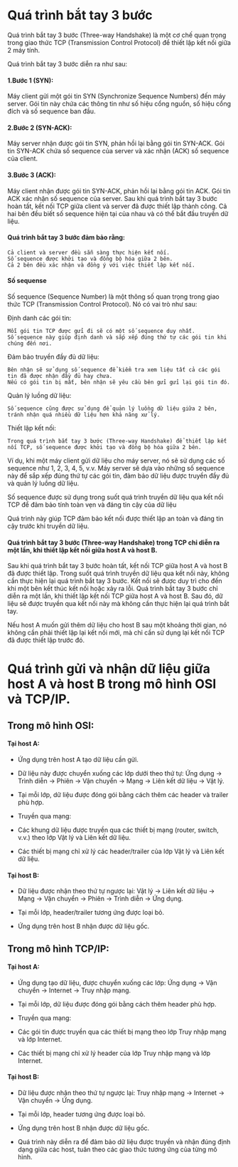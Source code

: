 # Quá trình bắt tay 3 bước

Quá trình bắt tay 3 bước (Three-way Handshake) là một cơ chế quan trọng trong giao thức TCP (Transmission Control Protocol) để thiết lập kết nối giữa 2 máy tính.

Quá trình bắt tay 3 bước diễn ra như sau:

#### 1.Bước 1 (SYN):

Máy client gửi một gói tin SYN (Synchronize Sequence Numbers) đến máy server.
Gói tin này chứa các thông tin như số hiệu cổng nguồn, số hiệu cổng đích và số sequence ban đầu.

#### 2.Bước 2 (SYN-ACK):

Máy server nhận được gói tin SYN, phản hồi lại bằng gói tin SYN-ACK.
Gói tin SYN-ACK chứa số sequence của server và xác nhận (ACK) số sequence của client.

#### 3.Bước 3 (ACK):

Máy client nhận được gói tin SYN-ACK, phản hồi lại bằng gói tin ACK.
Gói tin ACK xác nhận số sequence của server.
Sau khi quá trình bắt tay 3 bước hoàn tất, kết nối TCP giữa client và server đã được thiết lập thành công. Cả hai bên đều biết số sequence hiện tại của nhau và có thể bắt đầu truyền dữ liệu.

#### Quá trình bắt tay 3 bước đảm bảo rằng:

    Cả client và server đều sẵn sàng thực hiện kết nối.
    Số sequence được khởi tạo và đồng bộ hóa giữa 2 bên.
    Cả 2 bên đều xác nhận và đồng ý với việc thiết lập kết nối.

#### Số sequense

Số sequence (Sequence Number) là một thông số quan trọng trong giao thức TCP (Transmission Control Protocol). Nó có vai trò như sau:

Định danh các gói tin:

    Mỗi gói tin TCP được gửi đi sẽ có một số sequence duy nhất.
    Số sequence này giúp định danh và sắp xếp đúng thứ tự các gói tin khi chúng đến nơi.

Đảm bảo truyền đầy đủ dữ liệu:

    Bên nhận sẽ sử dụng số sequence để kiểm tra xem liệu tất cả các gói tin đã được nhận đầy đủ hay chưa.
    Nếu có gói tin bị mất, bên nhận sẽ yêu cầu bên gửi gửi lại gói tin đó.

Quản lý luồng dữ liệu:

    Số sequence cũng được sử dụng để quản lý luồng dữ liệu giữa 2 bên, tránh nhận quá nhiều dữ liệu hơn khả năng xử lý.

Thiết lập kết nối:

    Trong quá trình bắt tay 3 bước (Three-way Handshake) để thiết lập kết nối TCP, số sequence được khởi tạo và đồng bộ hóa giữa 2 bên.

Ví dụ, khi một máy client gửi dữ liệu cho máy server, nó sẽ sử dụng các số sequence như 1, 2, 3, 4, 5, v.v. Máy server sẽ dựa vào những số sequence này để sắp xếp đúng thứ tự các gói tin, đảm bảo dữ liệu được truyền đầy đủ và quản lý luồng dữ liệu.

Số sequence được sử dụng trong suốt quá trình truyền dữ liệu qua kết nối TCP để đảm bảo tính toàn vẹn và đáng tin cậy của dữ liệu

Quá trình này giúp TCP đảm bảo kết nối được thiết lập an toàn và đáng tin cậy trước khi truyền dữ liệu.

#### Quá trình bắt tay 3 bước (Three-way Handshake) trong TCP chỉ diễn ra một lần, khi thiết lập kết nối giữa host A và host B.

Sau khi quá trình bắt tay 3 bước hoàn tất, kết nối TCP giữa host A và host B đã được thiết lập.
Trong suốt quá trình truyền dữ liệu qua kết nối này, không cần thực hiện lại quá trình bắt tay 3 bước.
Kết nối sẽ được duy trì cho đến khi một bên kết thúc kết nối hoặc xảy ra lỗi.
Quá trình bắt tay 3 bước chỉ diễn ra một lần, khi thiết lập kết nối TCP giữa host A và host B. Sau đó, dữ liệu sẽ được truyền qua kết nối này mà không cần thực hiện lại quá trình bắt tay.

Nếu host A muốn gửi thêm dữ liệu cho host B sau một khoảng thời gian, nó không cần phải thiết lập lại kết nối mới, mà chỉ cần sử dụng lại kết nối TCP đã được thiết lập trước đó.

# Quá trình gửi và nhận dữ liệu giữa host A và host B trong mô hình OSI và TCP/IP.

## Trong mô hình OSI:

#### Tại host A:

  + Ứng dụng trên host A tạo dữ liệu cần gửi.

  + Dữ liệu này được chuyển xuống các lớp dưới theo thứ tự: Ứng dụng -> Trình diễn -> Phiên -> Vận chuyển -> Mạng -> Liên kết dữ liệu -> Vật lý.

  + Tại mỗi lớp, dữ liệu được đóng gói bằng cách thêm các header và trailer phù hợp.

  + Truyền qua mạng:

  + Các khung dữ liệu được truyền qua các thiết bị mạng (router, switch, v.v.) theo lớp Vật lý và Liên kết dữ liệu.

  + Các thiết bị mạng chỉ xử lý các header/trailer của lớp Vật lý và Liên kết dữ liệu.

#### Tại host B:

  + Dữ liệu được nhận theo thứ tự ngược lại: Vật lý -> Liên kết dữ liệu -> Mạng -> Vận chuyển -> Phiên -> Trình diễn -> Ứng dụng.

  + Tại mỗi lớp, header/trailer tương ứng được loại bỏ.

  + Ứng dụng trên host B nhận được dữ liệu gốc.

## Trong mô hình TCP/IP:

#### Tại host A:

  + Ứng dụng tạo dữ liệu, được chuyển xuống các lớp: Ứng dụng -> Vận chuyển -> Internet -> Truy nhập mạng.

  + Tại mỗi lớp, dữ liệu được đóng gói bằng cách thêm header phù hợp.

  + Truyền qua mạng:

  + Các gói tin được truyền qua các thiết bị mạng theo lớp Truy nhập mạng và lớp Internet.

  + Các thiết bị mạng chỉ xử lý header của lớp Truy nhập mạng và lớp Internet.

#### Tại host B:

  + Dữ liệu được nhận theo thứ tự ngược lại: Truy nhập mạng -> Internet -> Vận chuyển -> Ứng dụng.

  + Tại mỗi lớp, header tương ứng được loại bỏ.

  + Ứng dụng trên host B nhận được dữ liệu gốc.

  + Quá trình này diễn ra để đảm bảo dữ liệu được truyền và nhận đúng định dạng giữa các host, tuân theo các giao thức tương ứng của từng mô hình.

